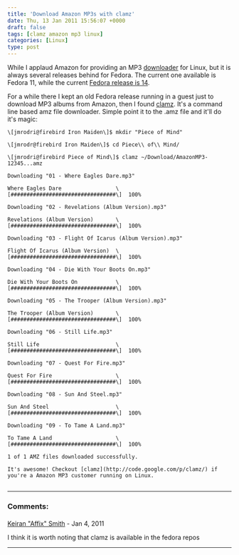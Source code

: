 ```yaml
---
title: 'Download Amazon MP3s with clamz'
date: Thu, 13 Jan 2011 15:56:07 +0000
draft: false
tags: [clamz amazon mp3 linux]
categories: [Linux]
type: post
---
```


While I applaud Amazon for providing an MP3 [downloader](http://www.amazon.com/gp/dmusic/help/amd.html/ref=dm_amd_upgrade_img_1010) for Linux, but it is always several releases behind for Fedora. The current one available is Fedora 11, while the current [Fedora release is 14](http://www.fedora.redhat.com/get-fedora).

For a while there I kept an old Fedora release running in a guest just to download MP3 albums from Amazon, then I found [clamz](http://code.google.com/p/clamz/). It's a command line based amz file downloader. Simple point it to the .amz file and it'll do it's magic:

```
\[jmrodri@firebird Iron Maiden\]$ mkdir "Piece of Mind"

\[jmrodr@firebird Iron Maiden\]$ cd Piece\\ of\\ Mind/

\[jmrodri@firebird Piece of Mind\]$ clamz ~/Download/AmazonMP3-12345...amz 

Downloading "01 - Where Eagles Dare.mp3"

Where Eagles Dare                 \[#################################\]  100% 

Downloading "02 - Revelations (Album Version).mp3"

Revelations (Album Version)       \[#################################\]  100% 

Downloading "03 - Flight Of Icarus (Album Version).mp3"

Flight Of Icarus (Album Version)  \[#################################\]  100% 

Downloading "04 - Die With Your Boots On.mp3"

Die With Your Boots On            \[#################################\]  100% 

Downloading "05 - The Trooper (Album Version).mp3"

The Trooper (Album Version)       \[#################################\]  100% 

Downloading "06 - Still Life.mp3"

Still Life                        \[#################################\]  100% 

Downloading "07 - Quest For Fire.mp3"

Quest For Fire                    \[#################################\]  100% 

Downloading "08 - Sun And Steel.mp3"

Sun And Steel                     \[#################################\]  100% 

Downloading "09 - To Tame A Land.mp3"

To Tame A Land                    \[#################################\]  100% 

1 of 1 AMZ files downloaded successfully.

It's awesome! Checkout [clamz](http://code.google.com/p/clamz/) if you're a Amazon MP3 customer running on Linux.


```
---
### Comments:
#### 
[Keiran "Affix" Smith](http://affix.me "keiran@keiran-smith.net") - <time datetime="2011-01-13 15:24:00">Jan 4, 2011</time>

I think it is worth noting that clamz is available in the fedora repos
<hr />
